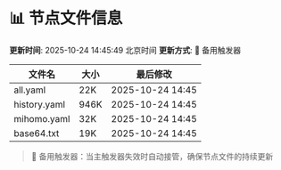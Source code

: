 # 📊 节点文件信息

**更新时间**: 2025-10-24 14:45:49 北京时间
**更新方式**: 🔄 备用触发器

| 文件名 | 大小 | 最后修改 |
|--------|------|----------|
| all.yaml | 22K | 2025-10-24 14:45 |
| history.yaml | 946K | 2025-10-24 14:45 |
| mihomo.yaml | 32K | 2025-10-24 14:45 |
| base64.txt | 19K | 2025-10-24 14:45 |

> 🔄 备用触发器：当主触发器失效时自动接管，确保节点文件的持续更新
